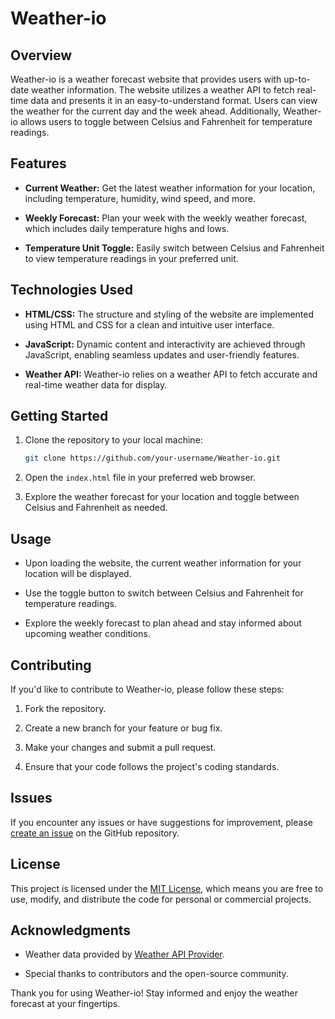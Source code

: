 # Weather-io

## Overview

Weather-io is a weather forecast website that provides users with up-to-date weather information. The website utilizes a weather API to fetch real-time data and presents it in an easy-to-understand format. Users can view the weather for the current day and the week ahead. Additionally, Weather-io allows users to toggle between Celsius and Fahrenheit for temperature readings.

## Features

- **Current Weather:** Get the latest weather information for your location, including temperature, humidity, wind speed, and more.

- **Weekly Forecast:** Plan your week with the weekly weather forecast, which includes daily temperature highs and lows.

- **Temperature Unit Toggle:** Easily switch between Celsius and Fahrenheit to view temperature readings in your preferred unit.

## Technologies Used

- **HTML/CSS:** The structure and styling of the website are implemented using HTML and CSS for a clean and intuitive user interface.

- **JavaScript:** Dynamic content and interactivity are achieved through JavaScript, enabling seamless updates and user-friendly features.

- **Weather API:** Weather-io relies on a weather API to fetch accurate and real-time weather data for display.

## Getting Started

1. Clone the repository to your local machine:

   ```bash
   git clone https://github.com/your-username/Weather-io.git
   ```

2. Open the `index.html` file in your preferred web browser.

3. Explore the weather forecast for your location and toggle between Celsius and Fahrenheit as needed.

## Usage

- Upon loading the website, the current weather information for your location will be displayed.

- Use the toggle button to switch between Celsius and Fahrenheit for temperature readings.

- Explore the weekly forecast to plan ahead and stay informed about upcoming weather conditions.

## Contributing

If you'd like to contribute to Weather-io, please follow these steps:

1. Fork the repository.

2. Create a new branch for your feature or bug fix.

3. Make your changes and submit a pull request.

4. Ensure that your code follows the project's coding standards.

## Issues

If you encounter any issues or have suggestions for improvement, please [create an issue](https://github.com/AdityaSingh-100/Weather-io/issues) on the GitHub repository.

## License

This project is licensed under the [MIT License](LICENSE), which means you are free to use, modify, and distribute the code for personal or commercial projects.

## Acknowledgments

- Weather data provided by [Weather API Provider](https://weather-api-provider.com).

- Special thanks to contributors and the open-source community.

Thank you for using Weather-io! Stay informed and enjoy the weather forecast at your fingertips.
